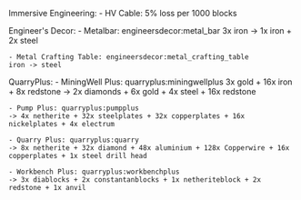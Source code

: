 Immersive Engineering:
    - HV Cable: 5% loss per 1000 blocks


Engineer's Decor:
    - Metalbar: engineersdecor:metal_bar
    3x iron -> 1x iron + 2x steel

    - Metal Crafting Table: engineersdecor:metal_crafting_table
    iron -> steel


QuarryPlus:
    - MiningWell Plus: quarryplus:miningwellplus
    3x gold + 16x iron + 8x redstone -> 2x diamonds + 6x gold + 4x steel + 16x redstone

    - Pump Plus: quarryplus:pumpplus
    -> 4x netherite + 32x steelplates + 32x copperplates + 16x nickelplates + 4x electrum

    - Quarry Plus: quarryplus:quarry
    -> 8x netherite + 32x diamond + 48x aluminium + 128x Copperwire + 16x copperplates + 1x steel drill head

    - Workbench Plus: quarryplus:workbenchplus
    -> 3x diablocks + 2x constantanblocks + 1x netheriteblock + 2x redstone + 1x anvil